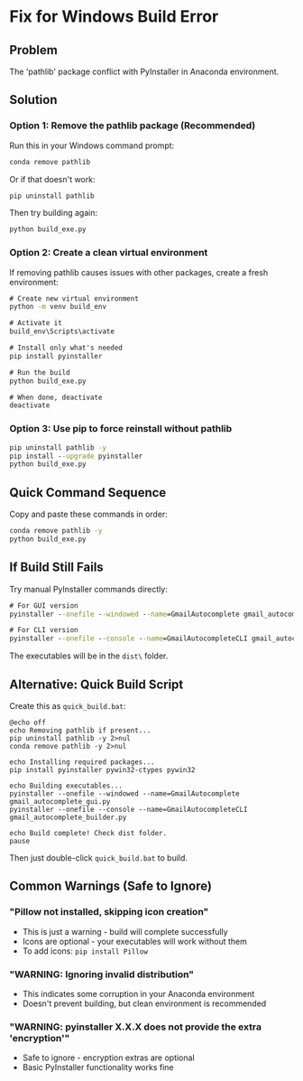 # Fix for Windows Build Error

## Problem
The 'pathlib' package conflict with PyInstaller in Anaconda environment.

## Solution

### Option 1: Remove the pathlib package (Recommended)

Run this in your Windows command prompt:

```cmd
conda remove pathlib
```

Or if that doesn't work:

```cmd
pip uninstall pathlib
```

Then try building again:

```cmd
python build_exe.py
```

### Option 2: Create a clean virtual environment

If removing pathlib causes issues with other packages, create a fresh environment:

```cmd
# Create new virtual environment
python -m venv build_env

# Activate it
build_env\Scripts\activate

# Install only what's needed
pip install pyinstaller

# Run the build
python build_exe.py

# When done, deactivate
deactivate
```

### Option 3: Use pip to force reinstall without pathlib

```cmd
pip uninstall pathlib -y
pip install --upgrade pyinstaller
python build_exe.py
```

## Quick Command Sequence

Copy and paste these commands in order:

```cmd
conda remove pathlib -y
python build_exe.py
```

## If Build Still Fails

Try manual PyInstaller commands directly:

```cmd
# For GUI version
pyinstaller --onefile --windowed --name=GmailAutocomplete gmail_autocomplete_gui.py

# For CLI version  
pyinstaller --onefile --console --name=GmailAutocompleteCLI gmail_autocomplete_builder.py
```

The executables will be in the `dist\` folder.

## Alternative: Quick Build Script

Create this as `quick_build.bat`:

```batch
@echo off
echo Removing pathlib if present...
pip uninstall pathlib -y 2>nul
conda remove pathlib -y 2>nul

echo Installing required packages...
pip install pyinstaller pywin32-ctypes pywin32

echo Building executables...
pyinstaller --onefile --windowed --name=GmailAutocomplete gmail_autocomplete_gui.py
pyinstaller --onefile --console --name=GmailAutocompleteCLI gmail_autocomplete_builder.py

echo Build complete! Check dist folder.
pause
```

Then just double-click `quick_build.bat` to build.

## Common Warnings (Safe to Ignore)

### "Pillow not installed, skipping icon creation"
- This is just a warning - build will complete successfully
- Icons are optional - your executables will work without them
- To add icons: `pip install Pillow`

### "WARNING: Ignoring invalid distribution"
- This indicates some corruption in your Anaconda environment
- Doesn't prevent building, but clean environment is recommended

### "WARNING: pyinstaller X.X.X does not provide the extra 'encryption'"
- Safe to ignore - encryption extras are optional
- Basic PyInstaller functionality works fine